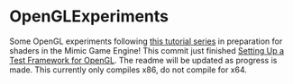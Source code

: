 # OpenGLExperiments
Some OpenGL experiments following [this tutorial series](https://www.youtube.com/watch?v=W3gAzLwfIP0&list=PLlrATfBNZ98foTJPJ_Ev03o2oq3-GGOS2&index=1) in preparation for shaders in the Mimic Game Engine! This commit just finished [Setting Up a Test Framework for OpenGL](https://youtu.be/A_hS4_r5KcA?list=PLlrATfBNZ98foTJPJ_Ev03o2oq3-GGOS2). The readme will be updated as progress is made. This currently only compiles x86, do not compile for x64.
